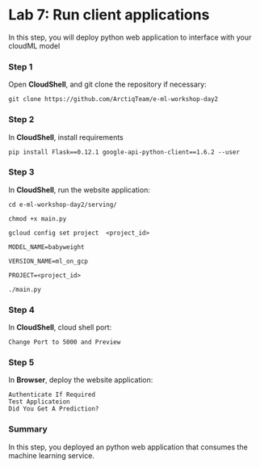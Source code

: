 # Lab 7: Run client applications

In this step, you will deploy python web application to interface with your cloudML model

### **Step 1**

Open **CloudShell**, and git clone the repository if necessary:
    
    
    git clone https://github.com/ArctiqTeam/e-ml-workshop-day2

### **Step 2**

In **CloudShell**, install requirements
    
    pip install Flask==0.12.1 google-api-python-client==1.6.2 --user


### **Step 3**

In **CloudShell**, run the website application:
    
    
    cd e-ml-workshop-day2/serving/

    chmod +x main.py

    gcloud config set project  <project_id>

    MODEL_NAME=babyweight

    VERSION_NAME=ml_on_gcp

    PROJECT=<project_id>

    ./main.py

### **Step 4**

In **CloudShell**, cloud shell port:

    Change Port to 5000 and Preview
    
### **Step 5**

In **Browser**, deploy the website application:

    Authenticate If Required
    Test Applicateion 
    Did You Get A Prediction?

### **Summary**

In this step, you deployed an python web application that consumes the machine learning service. 
